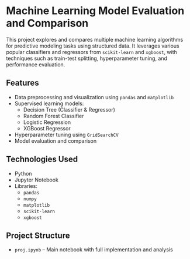 # Machine Learning Model Evaluation and Comparison

This project explores and compares multiple machine learning algorithms for predictive modeling tasks using structured data. It leverages various popular classifiers and regressors from `scikit-learn` and `xgboost`, with techniques such as train-test splitting, hyperparameter tuning, and performance evaluation.

## Features

- Data preprocessing and visualization using `pandas` and `matplotlib`
- Supervised learning models:
  - Decision Tree (Classifier & Regressor)
  - Random Forest Classifier
  - Logistic Regression
  - XGBoost Regressor
- Hyperparameter tuning using `GridSearchCV`
- Model evaluation and comparison

## Technologies Used

- Python
- Jupyter Notebook
- Libraries:
  - `pandas`
  - `numpy`
  - `matplotlib`
  - `scikit-learn`
  - `xgboost`

## Project Structure

- `proj.ipynb` – Main notebook with full implementation and analysis
